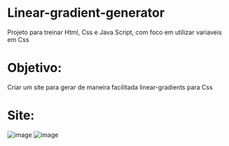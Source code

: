 # Linear-gradient-generator
Projeto para treinar Html, Css e Java Script, com foco em utilizar variaveis em Css

# Objetivo:
Criar um site para gerar de maneira facilitada linear-gradients para Css

# Site:

![image](https://user-images.githubusercontent.com/76136248/206917582-af39d75e-383b-48e9-ad93-a7a65cc5e25e.png)
![image](https://user-images.githubusercontent.com/76136248/206917613-e1bc696e-1424-4b2e-9578-9c05240b62f5.png)
